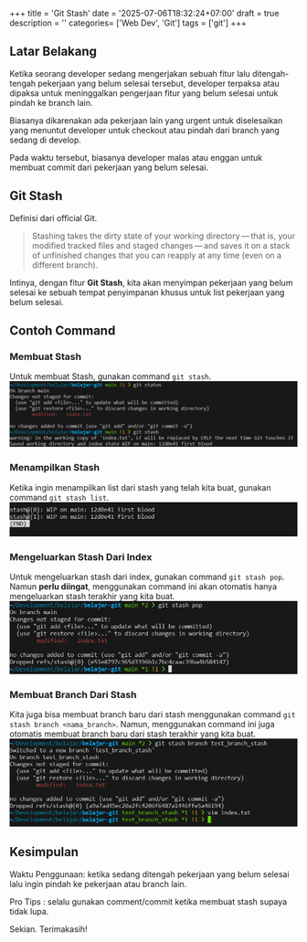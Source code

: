 +++
title = 'Git Stash'
date = '2025-07-06T18:32:24+07:00'
draft = true
description = ''
categories= ['Web Dev', 'Git']
tags = ['git']
+++
## Latar Belakang
Ketika seorang developer sedang mengerjakan sebuah fitur lalu ditengah-tengah pekerjaan yang belum selesai tersebut, 
developer terpaksa atau dipaksa untuk meninggalkan pengerjaan fitur yang belum selesai untuk pindah ke branch lain.

Biasanya dikarenakan ada pekerjaan lain yang urgent untuk diselesaikan yang menuntut developer untuk checkout atau pindah dari branch yang sedang di develop.

Pada waktu tersebut, biasanya developer malas atau enggan untuk membuat commit dari pekerjaan yang belum selesai.

## Git Stash
Definisi dari official Git.
> Stashing takes the dirty state of your working directory — that is, your modified tracked files and staged changes — and saves it on a stack of unfinished changes that you can reapply at any time (even on a different branch).

Intinya, dengan fitur **Git Stash**, kita akan menyimpan pekerjaan yang belum selesai ke sebuah tempat penyimpanan khusus untuk list pekerjaan yang belum selesai.

## Contoh Command

### Membuat Stash
Untuk membuat Stash, gunakan command `git stash`.
![Membuat Stash](./images/membuat-stash-baru.png)

### Menampilkan Stash
Ketika ingin menampilkan list dari stash yang telah kita buat, gunakan command `git stash list`.
![List Stash](./images/git-stash-list.png)

### Mengeluarkan Stash Dari Index
Untuk mengeluarkan stash dari index, gunakan command `git stash pop`. Namun **perlu diingat**, menggunakan command ini akan otomatis hanya mengeluarkan stash terakhir yang kita buat.
![Stash Pop](./images/git-stash-pop.png)

### Membuat Branch Dari Stash
Kita juga bisa membuat branch baru dari stash menggunakan command `git stash branch <nama_branch>`. Namun, menggunakan command ini juga otomatis membuat branch baru dari stash terakhir yang kita buat.
![Stash Branch](./images/git-stash-branch.png)

## Kesimpulan
Waktu Penggunaan: ketika sedang ditengah pekerjaan yang belum selesai lalu ingin pindah ke pekerjaan atau branch lain.

Pro Tips : selalu gunakan comment/commit ketika membuat stash supaya tidak lupa.

Sekian. Terimakasih!

